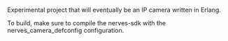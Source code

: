 Experimental project that will eventually be an IP camera written in Erlang.

To build, make sure to compile the nerves-sdk with the nerves_camera_defconfig
configuration.

